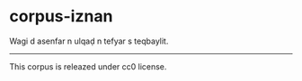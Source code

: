 # corpus-iznan
Wagi d asenfar n ulqaḍ n tefyar s teqbaylit.
_______________
This corpus is releazed under cc0 license.



